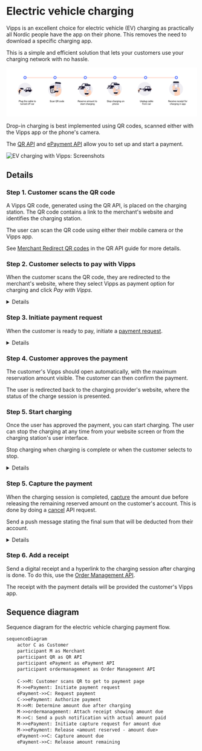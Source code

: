 <!-- START_METADATA
---
title: Electric vehicle charging flow
sidebar_label: Electric vehicle charging
sidebar_position: 80
hide_table_of_contents: true
pagination_next: null
pagination_prev: null
---
END_METADATA -->

# Electric vehicle charging

Vipps is an excellent choice for electric vehicle (EV) charging as practically all Nordic people have
the app on their phone. This removes the need to download a specific charging app.

This is a simple and efficient
solution that lets your customers use your charging network with no hassle.

![EV charging](images/ev-charging-process-icons.png)

Drop-in charging is best implemented using QR codes, scanned either
with the Vipps app or the phone's camera.

The [QR API](https://developer.vippsmobilepay.com/docs/APIs/qr-api)
and
[ePayment API](https://developer.vippsmobilepay.com/docs/APIs/epayment-api)
allow you to set up and start a payment.

![EV charging with Vipps: Screenshots](images/ev-charging-process-screenshots.png)

## Details

### Step 1. Customer scans the QR code

A Vipps QR code, generated using the QR API,
is placed on the charging station.
The QR code contains a link to the merchant's website and identifies the charging station.

The user can scan the QR code using either their mobile camera or the Vipps app.

See [Merchant Redirect QR codes](https://developer.vippsmobilepay.com/docs/APIs/qr-api/vipps-qr-api#merchant-redirect-qr-codes)
in the QR API guide for more details.

### Step 2. Customer selects to pay with Vipps

When the customer scans the QR code, they are redirected to the merchant's website, where they select Vipps as payment option for charging and click *Pay with Vipps*.

<details>
<summary>Details</summary>
<div>

The website that the user lands on should contain payment options, in addition to terms and conditions. If the QR code contained an identification of the charging point, the user doesn't have to type in any identification code to start charging. It is also possible to let the user choose maximum amount or reserved amount.
</div>
</details>

### Step 3. Initiate payment request

When the customer is ready to pay, initiate a
[payment request](https://developer.vippsmobilepay.com/api/epayment#tag/CreatePayments).

<details>
<summary>Details</summary>
<div>

The payment request amount should be large enough to cover the cost of a charging session. It is usually sufficient to reserve an amount between 350 NOK and 500 NOK, but with higher electricity costs, this may change.

If the payment is approved, this amount will be reserved on user's account. The amount that is unused will be released when they are finished charging.
</div>
</details>


### Step 4. Customer approves the payment

The customer's Vipps should open automatically, with the maximum reservation amount visible.
The customer can then confirm the payment.

The user is redirected back to the charging provider's website, where the status of the charge session is presented.

### Step 5. Start charging

Once the user has approved the payment, you can start charging.
The user can stop the charging at any time from your website screen or from the charging station's user interface.

Stop charging when charging is complete or when the customer selects to stop.

<details>
<summary>Details</summary>
<div>

To get confirmation that payment was approved, monitor [webhooks](https://developer.vippsmobilepay.com/docs/APIs/webhooks-api) and [query the payment](https://developer.vippsmobilepay.com/api/epayment#tag/QueryPayments/operation/getPayment). Once you know that payment was approved you, can start charging.

</div>
</details>

### Step 5. Capture the payment

When the charging session is completed, [capture](https://developer.vippsmobilepay.com/api/epayment#tag/AdjustPayments/operation/capturePayment) the amount due before releasing the remaining reserved amount on the customer's account. This is done by doing a [cancel](https://developer.vippsmobilepay.com/api/epayment#tag/AdjustPayments/operation/cancelPayment) API request.

Send a push message stating the final sum that will be deducted from their account.

<details>
<summary>Details</summary>
<div>

If you are set up in Vipps' systems with the correct MCC (Merchant Category Code) for EV charging (5552), we will automatically send a push notification to the user with the captured amount.
</div>
</details>

### Step 6. Add a receipt

Send a digital receipt and a hyperlink to the charging session after charging is done.
To do this, use the [Order Management API](https://developer.vippsmobilepay.com/docs/APIs/order-management-api/vipps-order-management-api/#adding-a-receipt).

The receipt with the payment details will be provided the customer's Vipps app.

## Sequence diagram

Sequence diagram for the electric vehicle charging payment flow.

``` mermaid
sequenceDiagram
    actor C as Customer
    participant M as Merchant
    participant QR as QR API
    participant ePayment as ePayment API
    participant ordermanagement as Order Management API

    C->>M: Customer scans QR to get to payment page
    M->>ePayment: Initiate payment request
    ePayment->>C: Request payment
    C->>ePayment: Authorize payment
    M->>M: Determine amount due after charging
    M->>ordermanagement: Attach receipt showing amount due
    M->>C: Send a push notification with actual amount paid
    M->>ePayment: Initiate capture request for amount due
    M->>ePayment: Release <amount reserved - amount due>
    ePayment->>C: Capture amount due
    ePayment->>C: Release amount remaining 
```
